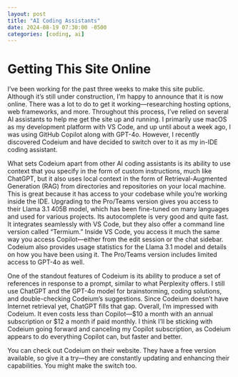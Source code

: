 ```yaml
---
layout: post
title: "AI Coding Assistants"
date: 2024-08-19 07:30:00 -0500
categories: [coding, ai]
---
```


# Getting This Site Online

I’ve been working for the past three weeks to make this site public. Although it’s still under construction, I’m happy to announce that it is now online. There was a lot to do to get it working—researching hosting options, web frameworks, and more. Throughout this process, I’ve relied on several AI assistants to help me get the site up and running. I primarily use macOS as my development platform with VS Code, and up until about a week ago, I was using GitHub Copilot along with GPT-4o. However, I recently discovered Codeium and have decided to switch over to it as my in-IDE coding assistant.

What sets Codeium apart from other AI coding assistants is its ability to use context that you specify in the form of custom instructions, much like ChatGPT, but it also uses local context in the form of Retrieval-Augmented Generation (RAG) from directories and repositories on your local machine. This is great because it has access to your codebase while you’re working inside the IDE. Upgrading to the Pro/Teams version gives you access to their Llama 3.1 405B model, which has been fine-tuned on many languages and used for various projects. Its autocomplete is very good and quite fast. It integrates seamlessly with VS Code, but they also offer a command line version called “Termium.” Inside VS Code, you access it much the same way you access Copilot—either from the edit session or the chat sidebar. Codeium also provides usage statistics for the Llama 3.1 model and details on how you have been using it. The Pro/Teams version includes limited access to GPT-4o as well.

One of the standout features of Codeium is its ability to produce a set of references in response to a prompt, similar to what Perplexity offers. I still use ChatGPT and the GPT-4o model for brainstorming, coding solutions, and double-checking Codeium’s suggestions. Since Codeium doesn’t have Internet retrieval yet, ChatGPT fills that gap. Overall, I’m impressed with Codeium. It even costs less than Copilot—$10 a month with an annual subscription or $12 a month if paid monthly. I think I’ll be sticking with Codeium going forward and canceling my Copilot subscription, as Codeium appears to do everything Copilot can, but faster and better.

You can check out Codeium on their website. They have a free version available, so give it a try—they are constantly updating and enhancing their capabilities. You might make the switch too.
